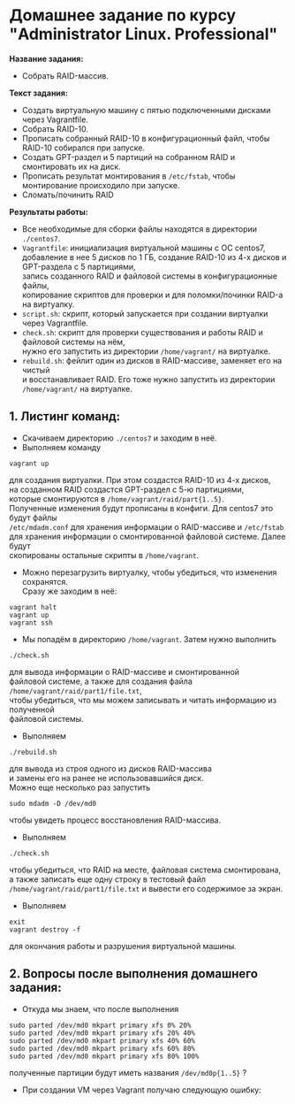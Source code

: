 # Домашнее задание по курсу "Administrator Linux. Professional"

**Название задания:** 

  - Собрать RAID-массив. 

**Текст задания:** 

  - Создать виртуальную машину с пятью подключенными дисками через Vagrantfile. 
  - Собрать RAID-10.
  - Прописать собранный RAID-10 в конфигурационный файл, чтобы RAID-10 собирался при запуске.
  - Создать GPT-раздел и 5 партиций на собранном RAID и смонтировать их на диск.
  - Прописать результат монтирования в ```/etc/fstab```, чтобы монтирование происходило при запуске.
  - Сломать/починить RAID

**Результаты работы:** 

  - Все необходимые для сборки файлы находятся в директории ```./centos7```. 
  - ```Vagrantfile```: инициализация виртуальной машины с ОС centos7, \
    добавление в нее 5 дисков по 1 ГБ, создание RAID-10 из 4-х дисков и GPT-раздела с 5 партициями, \
    запись созданного RAID и файловой системы в конфигурационные файлы, \
    копирование скриптов для проверки и для поломки/починки RAID-а на виртуалку.
  - ```script.sh```: скрипт, который запускается при создании виртуалки через Vagrantfile.
  - ```check.sh```: скрипт для проверки существования и работы RAID и файловой системы на нём, \
    нужно его запустить из директории ```/home/vagrant/``` на виртуалке.
  - ```rebuild.sh```: фейлит один из дисков в RAID-массиве, заменяет его на чистый \
    и восстанавливает RAID. Его тоже нужно запустить из директории ```/home/vagrant/``` на виртуалке.

## 1. Листинг команд:
   
 - Скачиваем директорию  ```./centos7``` и заходим в неё.
 - Выполняем команду
 
```
vagrant up
```
   для создания виртуалки. При этом создастся RAID-10 из 4-х дисков, \
   на созданном RAID создастся GPT-раздел с 5-ю партициями, \
   которые смонтируются в ```/home/vagrant/raid/part{1..5}```. \
   Полученные изменения будут прописаны в конфиги. Для centos7 это будут файлы \
   ```/etc/mdadm.conf``` для хранения информации о RAID-массиве и ```/etc/fstab``` \
   для хранения информации о смонтированной файловой системе. Далее будут \
   скопированы остальные скрипты в ```/home/vagrant```.
 - Можно перезагрузить виртуалку, чтобы убедиться, что изменения сохранятся. \
   Сразу же заходим в неё:
   
```
vagrant halt    
vagrant up
vagrant ssh
```
 - Мы попадём в директорию ```/home/vagrant```. Затем нужно выполнить 
   
```
./check.sh
```
   для вывода информации о RAID-массиве и смонтированной \
   файловой системе, а также для создания файла ```/home/vagrant/raid/part1/file.txt```, \
   чтобы убедиться, что мы можем записывать и читать информацию из полученной \
   файловой системы.
 - Выполняем

```
./rebuild.sh
```
   
   для вывода из строя одного из дисков RAID-массива \
   и замены его на ранее не использовавшийся диск. \
   Можно еще несколько раз запустить 

```
sudo mdadm -D /dev/md0
```

   чтобы увидеть процесс восстановления RAID-массива.
 - Выполняем
 
 ```
 ./check.sh
```
   
   чтобы убедиться, что RAID на месте, файловая система смонтирована, \
   а также записать еще одну строку в тестовый файл \
   ```/home/vagrant/raid/part1/file.txt``` и вывести его содержимое за экран.
 - Выполняем
   
```
exit
vagrant destroy -f
```
  для окончания работы и разрушения виртуальной машины.

## 2. Вопросы после выполнения домашнего задания:
   
 - Откуда мы знаем, что после выполнения
 
```
sudo parted /dev/md0 mkpart primary xfs 0% 20%
sudo parted /dev/md0 mkpart primary xfs 20% 40%
sudo parted /dev/md0 mkpart primary xfs 40% 60%
sudo parted /dev/md0 mkpart primary xfs 60% 80%
sudo parted /dev/md0 mkpart primary xfs 80% 100%
```
   полученные партиции будут иметь названия ```/dev/md0p{1..5}``` ?
   
- При создании VM через Vagrant получаю следующую ошибку:
  
